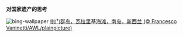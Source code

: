 
**对国家遗产的思考**

![bing-wallpaper](https://www.bing.com/th?id=OHR.WhararikiBeach_ZH-CN7232913389_1920x1080.jpg)
[拱门群岛，瓦拉里基海滩，南岛，新西兰 (© Francesco Vaninetti/AWL/plainpicture)](https://www.bing.com/search?q=%E6%80%80%E5%94%90%E4%BC%8A%E6%97%A5&amp;form=hpcapt&amp;mkt=zh-cn)
  